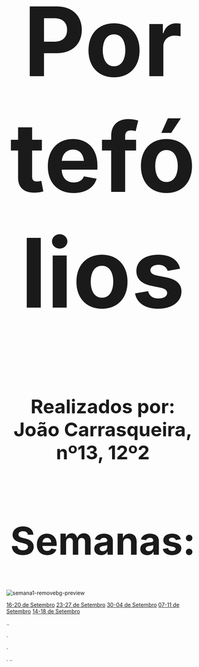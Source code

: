 <h1 style="text-align:center; font-size: 250; @font-face { font-family: "Font Name"; font- style: normal; font-weight:normal; font-display: swap } ">Portefólios</h1> 

<h1 style="text-align:center; font-size: 50">Realizados por: João Carrasqueira, nº13, 12º2</h1> 

<h1 style="text-align:center; font-size: 100">Semanas:</h1>

![semana1-removebg-preview](https://github.com/user-attachments/assets/30b9925d-0f22-4a35-a1f4-e0559cc6ac22)


[16-20 de Setembro](Semanas/port.md)   [23-27 de Setembro](Semanas/port.md)   [30-04 de Setembro](Semanas/port.md)  [07-11 de Setembro](Semanas/port.md)  [14-18 de Setembro](Semanas/port.md)





..











.










.














.
..
